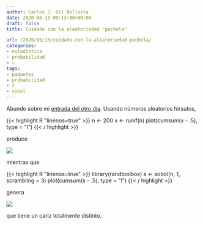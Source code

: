 ```yaml
---
author: Carlos J. Gil Bellosta
date: 2020-06-15 09:13:00+00:00
draft: false
title: Cuidado con la aleatoriedad "pochola"

url: /2020/06/15/cuidado-con-la-aleatoriedad-pochola/
categories:
- estadística
- probabilidad
- r
tags:
- paquetes
- probabilidad
- r
- sobol
---
```


Abundo sobre mi [entrada del otro día](https://www.datanalytics.com/2020/06/08/aleatoriedad-hirsuta-aleatoriedad-pochola/). Usando números aleatorios hirsutos,

{{< highlight R "linenos=true" >}}
n <- 200
x <- runif(n)
plot(cumsum(x - .5), type = "l")
{{< / highlight >}}

produce

![](/wp-uploads/2020/06/random_walk_hirsuto.png)

mientras que

{{< highlight R "linenos=true" >}}
library(randtoolbox)
s <- sobol(n, 1, scrambling = 3)
plot(cumsum(s - .5), type = "l")
{{< / highlight >}}

genera

![](/wp-uploads/2020/06/random_walk_pocholo.png)

que tiene un cariz totalmente distinto.